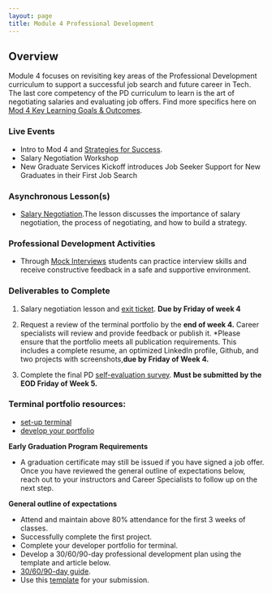 ```yaml
---
layout: page
title: Module 4 Professional Development
---
```


## Overview
Module 4 focuses on revisiting key areas of the  Professional Development curriculum to support a successful job search and future career in Tech. The last core competency of the PD curriculum to learn is the art of negotiating salaries and evaluating job offers.  Find more specifics here on [Mod 4 Key Learning Goals & Outcomes](/module_four/mod4_learning_goals).

### Live Events
* Intro to Mod 4 and [Strategies for Success](https://careerdev.turing.edu/module_four/week1_kickoff). 
* Salary Negotiation Workshop
* New Graduate Services Kickoff introduces Job Seeker Support for New Graduates in their First Job Search

### Asynchronous Lesson(s)
* [Salary Negotiation](https://careerdev.turing.edu/module_four/negotiations).The lesson discusses the importance of salary negotiation, the process of negotiating, and how to build a strategy. 

### Professional Development Activities
* Through [Mock Interviews](https://careerdev.turing.edu/module_four/mod4_mock_interviews) students can practice interview skills and receive constructive feedback in a safe and supportive environment. 
  
### Deliverables to Complete 
1. Salary negotiation lesson and [exit ticket](https://docs.google.com/forms/d/e/1FAIpQLSdchKq_CTcnTMHp1QcWRmXCoIgHEs6F5zvaWWkAE2ZiLAMJSg/viewform).  **Due by Friday of week 4**
  
2. Request a review of the terminal portfolio by the **end of week 4.** Career specialists will review and provide feedback or publish it. *Please ensure that the portfolio meets all publication requirements. This includes a complete resume, an optimized LinkedIn profile, Github, and two projects with screenshots,**due by Friday of Week 4.**

3. Complete the final PD [self-evaluation survey](https://airtable.com/shrsS9pDedt4Jvnkd). **Must be submitted by the EOD Friday of Week 5.**

 
### Terminal portfolio resources:
* [set-up terminal ](https://careerdev.turing.edu/resources/terminal_directions)
* [develop your portfolio](https://careerdev.turing.edu/module_three/mod3_week1)

  
 **Early Graduation Program Requirements**
  * A graduation certificate may still be issued if you have signed a job offer. Once you have reviewed the general outline of expectations below, reach out to your instructors and Career Specialists to follow up on the next step.
  
 **General outline of expectations**  
  * Attend and maintain above 80% attendance for the first 3 weeks of classes.
  * Successfully complete the first project.
  * Complete your developer portfolio for terminal.
  * Develop a 30/60/90-day professional development plan using the template and article below.
  * [30/60/90-day guide](https://www.themuse.com/advice/30-60-90-day-plan-instructions-template-example).
  * Use this [template](https://docs.google.com/document/d/1Ak0aP-b8D99cD_uYNaw4Ojo7A8HaJnaTso_U1ooTCfo/edit#) for your submission.

